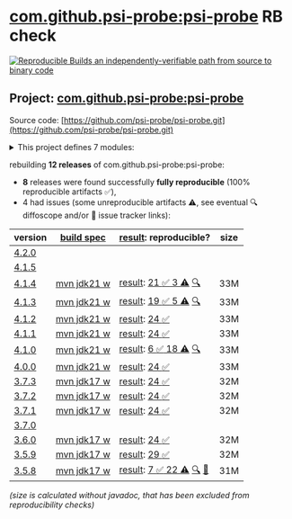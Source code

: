 [com.github.psi-probe:psi-probe](https://central.sonatype.com/artifact/com.github.psi-probe/psi-probe/versions) RB check
=======

[![Reproducible Builds](https://reproducible-builds.org/images/logos/rb.svg) an independently-verifiable path from source to binary code](https://reproducible-builds.org/)

## Project: [com.github.psi-probe:psi-probe](https://central.sonatype.com/artifact/com.github.psi-probe/psi-probe/versions)

Source code: [https://github.com/psi-probe/psi-probe.git](https://github.com/psi-probe/psi-probe.git)

<details><summary>This project defines 7 modules:</summary>

* [com.github.psi-probe:psi-probe](https://central.sonatype.com/artifact/com.github.psi-probe/psi-probe/4.1.4)
* [com.github.psi-probe:psi-probe-core](https://central.sonatype.com/artifact/com.github.psi-probe/psi-probe-core/4.1.4)
* [com.github.psi-probe:psi-probe-rest](https://central.sonatype.com/artifact/com.github.psi-probe/psi-probe-rest/4.1.4)
* [com.github.psi-probe:psi-probe-tomcat7](https://central.sonatype.com/artifact/com.github.psi-probe/psi-probe-tomcat7/4.1.4)
* [com.github.psi-probe:psi-probe-tomcat85](https://central.sonatype.com/artifact/com.github.psi-probe/psi-probe-tomcat85/4.1.4)
* [com.github.psi-probe:psi-probe-tomcat9](https://central.sonatype.com/artifact/com.github.psi-probe/psi-probe-tomcat9/4.1.4)
* [com.github.psi-probe:psi-probe-web](https://central.sonatype.com/artifact/com.github.psi-probe/psi-probe-web/4.1.4)
</details>

rebuilding **12 releases** of com.github.psi-probe:psi-probe:
- **8** releases were found successfully **fully reproducible** (100% reproducible artifacts :white_check_mark:),
- 4 had issues (some unreproducible artifacts :warning:, see eventual :mag: diffoscope and/or :memo: issue tracker links):

| version | [build spec](/BUILDSPEC.md) | [result](https://reproducible-builds.org/docs/jvm/): reproducible? | size |
| -- | --------- | ------ | -- |
| [4.2.0](https://central.sonatype.com/artifact/com.github.psi-probe/psi-probe/4.2.0/pom) | | | |
| [4.1.5](https://central.sonatype.com/artifact/com.github.psi-probe/psi-probe/4.1.5/pom) | | | |
| [4.1.4](https://central.sonatype.com/artifact/com.github.psi-probe/psi-probe/4.1.4/pom) | [mvn jdk21 w](psi-probe-4.1.4.buildspec) | [result](psi-probe-4.1.4.buildinfo): [21 :white_check_mark:  3 :warning:](psi-probe-4.1.4.buildcompare) [:mag:](psi-probe-4.1.4.diffoscope) | 33M |
| [4.1.3](https://central.sonatype.com/artifact/com.github.psi-probe/psi-probe/4.1.3/pom) | [mvn jdk21 w](psi-probe-4.1.3.buildspec) | [result](psi-probe-4.1.3.buildinfo): [19 :white_check_mark:  5 :warning:](psi-probe-4.1.3.buildcompare) [:mag:](psi-probe-4.1.3.diffoscope) | 33M |
| [4.1.2](https://central.sonatype.com/artifact/com.github.psi-probe/psi-probe/4.1.2/pom) | [mvn jdk21 w](psi-probe-4.1.2.buildspec) | [result](psi-probe-4.1.2.buildinfo): [24 :white_check_mark: ](psi-probe-4.1.2.buildcompare) | 33M |
| [4.1.1](https://central.sonatype.com/artifact/com.github.psi-probe/psi-probe/4.1.1/pom) | [mvn jdk21 w](psi-probe-4.1.1.buildspec) | [result](psi-probe-4.1.1.buildinfo): [24 :white_check_mark: ](psi-probe-4.1.1.buildcompare) | 33M |
| [4.1.0](https://central.sonatype.com/artifact/com.github.psi-probe/psi-probe/4.1.0/pom) | [mvn jdk21 w](psi-probe-4.1.0.buildspec) | [result](psi-probe-4.1.0.buildinfo): [6 :white_check_mark:  18 :warning:](psi-probe-4.1.0.buildcompare) [:mag:](psi-probe-4.1.0.diffoscope) | 33M |
| [4.0.0](https://central.sonatype.com/artifact/com.github.psi-probe/psi-probe/4.0.0/pom) | [mvn jdk21 w](psi-probe-4.0.0.buildspec) | [result](psi-probe-4.0.0.buildinfo): [24 :white_check_mark: ](psi-probe-4.0.0.buildcompare) | 33M |
| [3.7.3](https://central.sonatype.com/artifact/com.github.psi-probe/psi-probe/3.7.3/pom) | [mvn jdk17 w](psi-probe-3.7.3.buildspec) | [result](psi-probe-3.7.3.buildinfo): [24 :white_check_mark: ](psi-probe-3.7.3.buildcompare) | 32M |
| [3.7.2](https://central.sonatype.com/artifact/com.github.psi-probe/psi-probe/3.7.2/pom) | [mvn jdk17 w](psi-probe-3.7.2.buildspec) | [result](psi-probe-3.7.2.buildinfo): [24 :white_check_mark: ](psi-probe-3.7.2.buildcompare) | 32M |
| [3.7.1](https://central.sonatype.com/artifact/com.github.psi-probe/psi-probe/3.7.1/pom) | [mvn jdk17 w](psi-probe-3.7.1.buildspec) | [result](psi-probe-3.7.1.buildinfo): [24 :white_check_mark: ](psi-probe-3.7.1.buildcompare) | 32M |
| [3.7.0](https://central.sonatype.com/artifact/com.github.psi-probe/psi-probe/3.7.0/pom) | | | |
| [3.6.0](https://central.sonatype.com/artifact/com.github.psi-probe/psi-probe/3.6.0/pom) | [mvn jdk17 w](psi-probe-3.6.0.buildspec) | [result](psi-probe-3.6.0.buildinfo): [24 :white_check_mark: ](psi-probe-3.6.0.buildcompare) | 32M |
| [3.5.9](https://central.sonatype.com/artifact/com.github.psi-probe/psi-probe/3.5.9/pom) | [mvn jdk17 w](psi-probe-3.5.9.buildspec) | [result](psi-probe-3.5.9.buildinfo): [29 :white_check_mark: ](psi-probe-3.5.9.buildcompare) | 32M |
| [3.5.8](https://central.sonatype.com/artifact/com.github.psi-probe/psi-probe/3.5.8/pom) | [mvn jdk17 w](psi-probe-3.5.8.buildspec) | [result](psi-probe-3.5.8.buildinfo): [7 :white_check_mark:  22 :warning:](psi-probe-3.5.8.buildcompare) [:mag:](psi-probe-3.5.8.diffoscope) [:memo:](https://github.com/psi-probe/psi-probe/pull/2114) | 31M |

<i>(size is calculated without javadoc, that has been excluded from reproducibility checks)</i>
